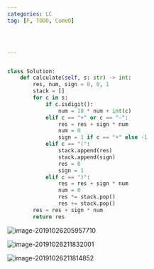 ```yaml
---
categories: LC
tag: [F, TODO, ComeO] 




---
```


```python

class Solution:
    def calculate(self, s: str) -> int:
        res, num, sign = 0, 0, 1
        stack = []
        for c in s:
            if c.isdigit():
                num = 10 * num + int(c)
            elif c == "+" or c == "-":
                res = res + sign * num
                num = 0
                sign = 1 if c == "+" else -1
            elif c == "(":
                stack.append(res)
                stack.append(sign)
                res = 0
                sign = 1
            elif c == ")":
                res = res + sign * num
                num = 0
                res *= stack.pop()
                res += stack.pop()
        res = res + sign * num
        return res
```





![image-20191026205957710](https://tva1.sinaimg.cn/large/006y8mN6ly1g8bwh653lkj30ui0o213v.jpg)

![image-20191026211832001](https://tva1.sinaimg.cn/large/006y8mN6ly1g8bx0dz21fj30vy0f2n35.jpg)

![image-20191026211814852](https://tva1.sinaimg.cn/large/006y8mN6ly1g8bx03clc4j30x007wjwk.jpg)